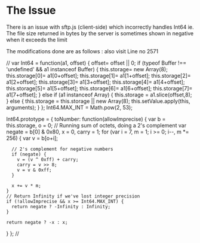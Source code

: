 # The Issue
There is an issue with sftp.js (client-side) which incorrectly handles Int64 ie. The file size returned in bytes by the server is sometimes shown in negative when it exceeds the limit


The modifications done are as follows : also visit Line no 2571

//
var Int64 = function(a1, offset) {
  offset= offset || 0;
  if (typeof Buffer !== 'undefined' && a1 instanceof Buffer) {
    this.storage= new Array(8);
    this.storage[0]= a1[0+offset];
    this.storage[1]= a1[1+offset];
    this.storage[2]= a1[2+offset];
    this.storage[3]= a1[3+offset];
    this.storage[4]= a1[4+offset];
    this.storage[5]= a1[5+offset];
    this.storage[6]= a1[6+offset];
    this.storage[7]= a1[7+offset];
  } else if (a1 instanceof Array) {
    this.storage = a1.slice(offset,8);
  } else {
    this.storage = this.storage || new Array(8);
    this.setValue.apply(this, arguments);
  }
};
Int64.MAX_INT = Math.pow(2, 53);

Int64.prototype = {
  toNumber: function(allowImprecise) {
    var b = this.storage, o = 0;
    // Running sum of octets, doing a 2's complement
    var negate = b[0] & 0x80, x = 0, carry = 1;
    for (var i = 7, m = 1; i >= 0; i--, m *= 256) {
      var v = b[o+i];

      // 2's complement for negative numbers
      if (negate) {
        v = (v ^ 0xff) + carry;
        carry = v >> 8;
        v = v & 0xff;
      }

      x += v * m;
    }
    // Return Infinity if we've lost integer precision
    if (!allowImprecise && x >= Int64.MAX_INT) {
      return negate ? -Infinity : Infinity;
    }

    return negate ? -x : x;
  }
};
//
